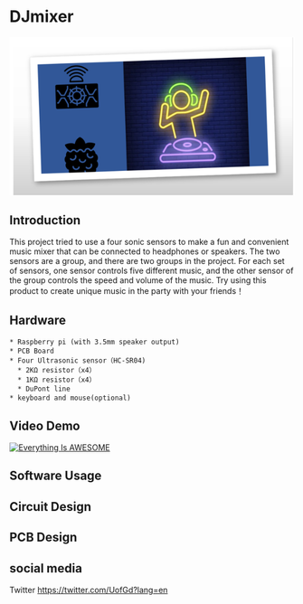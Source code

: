 # DJmixer
![Image text](https://github.com/GuangyaoLI/DJmixer/blob/master/DJmixer.png)


Introduction
-----
This project tried to use a four sonic sensors to make a fun and convenient music mixer that can be connected to headphones or speakers. 
The two sensors are a group, and there are two groups in the project. 
For each set of sensors,
one sensor controls five different music, and the other sensor of the group controls the speed and volume of the music.
Try using this product to create unique music in the party with your friends！

Hardware
-----
```
* Raspberry pi (with 3.5mm speaker output)
* PCB Board
* Four Ultrasonic sensor（HC-SR04)
  * 2KΩ resistor（x4）
  * 1KΩ resistor（x4）
  * DuPont line
* keyboard and mouse(optional)
```
## Video Demo
[![Everything Is AWESOME](  http://img.youtube.com/vi/wFj2qqwLuvs/maxresdefault.jpg)](https://www.youtube.com/watch?v=7w9ATuSODwc "Everything Is AWESOME")
## Software  Usage

## Circuit Design

## PCB Design

## social media
Twitter  https://twitter.com/UofGd?lang=en
